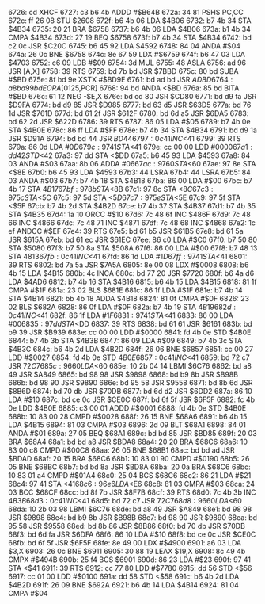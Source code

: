 6726: cd           XHCF
6727: c3 b6 4b     ADDD   #$B64B
672a: 34 81        PSHS   PC,CC
672c: ff 26 08     STU    $2608
672f: b6 4b 06     LDA    $4B06
6732: b7 4b 34     STA    $4B34
6735: 20 21        BRA    $6758
6737: b6 4b 06     LDA    $4B06
673a: b1 4b 34     CMPA   $4B34
673d: 27 19        BEQ    $6758
673f: b7 4b 34     STA    $4B34
6742: bd c2 0c     JSR    $C20C
6745: b6 45 92     LDA    $4592
6748: 84 04        ANDA   #$04
674a: 26 0c        BNE    $6758
674c: 8e 67 59     LDX    #$6759
674f: b6 47 03     LDA    $4703
6752: c6 09        LDB    #$09
6754: 3d           MUL
6755: 48           ASLA
6756: ad 96        JSR    [A,X]
6758: 39           RTS
6759: bd 7b bd     JSR    $7BBD
675c: 80 bd        SUBA   #$BD
675e: 8f bd 9e     XSTX   #$BD9E
6761: bd ad bd     JSR    $ADBD
6764: a8 bd 99 bd  EORA   [$0125,PCR]
6768: 94 bd        ANDA   <$BD
676a: 85 bd        BITA   #$BD
676c: 61 12        NEG    -$E,X
676e: bd cd 80     JSR    $CD80
6771: bd d9 fa     JSR    $D9FA
6774: bd d9 85     JSR    $D985
6777: bd 63 d5     JSR    $63D5
677a: bd 76 1d     JSR    $761D
677d: bd 61 2f     JSR    $612F
6780: bd 6d a5     JSR    $6DA5
6783: bd 62 2d     JSR    $622D
6786: 39           RTS
6787: 86 05        LDA    #$05
6789: b7 4b 0e     STA    $4B0E
678c: 86 ff        LDA    #$FF
678e: b7 4b 34     STA    $4B34
6791: bd d9 1a     JSR    $D91A
6794: bd bd 44     JSR    $BD44
6797: 0c 41        INC    <$41
6799: 39           RTS
679a: 86 0d        LDA    #$0D
679c: 97 41        STA    <$41
679e: cc 00 00     LDD    #$0000
67a1: dd 42        STD    <$42
67a3: 97 dd        STA    <$DD
67a5: b6 45 93     LDA    $4593
67a8: 84 03        ANDA   #$03
67aa: 8b 06        ADDA   #$06
67ac: 97 60        STA    <$60
67ae: 97 8e        STA    <$8E
67b0: b6 45 93     LDA    $4593
67b3: 44           LSRA
67b4: 44           LSRA
67b5: 84 03        ANDA   #$03
67b7: b7 4b 18     STA    $4B18
67ba: 86 00        LDA    #$00
67bc: b7 4b 17     STA    $4B17
67bf: 97 8b        STA    <$8B
67c1: 97 8c        STA    <$8C
67c3: 97 5c        STA    <$5C
67c5: 97 5d        STA    <$5D
67c7: 97 5e        STA    <$5E
67c9: 97 5f        STA    <$5F
67cb: b7 4b 2d     STA    $4B2D
67ce: b7 4b 37     STA    $4B37
67d1: b7 4b 35     STA    $4B35
67d4: 1a 10        ORCC   #$10
67d6: 7c 48 6f     INC    $486F
67d9: 7c 48 66     INC    $4866
67dc: 7c 48 71     INC    $4871
67df: 7c 48 68     INC    $4868
67e2: 1c ef        ANDCC  #$EF
67e4: 39           RTS
67e5: bd 61 b5     JSR    $61B5
67e8: bd 61 5a     JSR    $615A
67eb: bd 61 ec     JSR    $61EC
67ee: 86 c0        LDA    #$C0
67f0: b7 50 80     STA    $5080
67f3: b7 50 8a     STA    $508A
67f6: 86 00        LDA    #$00
67f8: b7 48 13     STA    $4813
67fb: 0c 41        INC    <$41
67fd: 86 1d        LDA    #$1D
67ff: 97 41        STA    <$41
6801: 39           RTS
6802: bd 7a 5a     JSR    $7A5A
6805: 8e 00 08     LDX    #$0008
6808: b6 4b 15     LDA    $4B15
680b: 4c           INCA
680c: bd 77 20     JSR    $7720
680f: b6 4a d6     LDA    $4AD6
6812: b7 4b 16     STA    $4B16
6815: b6 4b 15     LDA    $4B15
6818: 81 1f        CMPA   #$1F
681a: 23 02        BLS    $681E
681c: 86 1f        LDA    #$1F
681e: b7 4b 14     STA    $4B14
6821: bb 4b 18     ADDA   $4B18
6824: 81 0f        CMPA   #$0F
6826: 23 02        BLS    $682A
6828: 86 0f        LDA    #$0F
682a: b7 4b 19     STA    $4B19
682d: 0c 41        INC    <$41
682f: 86 1f        LDA    #$1F
6831: 97 41        STA    <$41
6833: 86 00        LDA    #$00
6835: 97 dd        STA    <$DD
6837: 39           RTS
6838: bd 61 61     JSR    $6161
683b: bd b9 39     JSR    $B939
683e: cc 00 00     LDD    #$0000
6841: fd 4b 0e     STD    $4B0E
6844: b7 4b 3b     STA    $4B3B
6847: 86 09        LDA    #$09
6849: b7 4b 3c     STA    $4B3C
684c: b6 4b 2d     LDA    $4B2D
684f: 26 06        BNE    $6857
6851: cc 00 27     LDD    #$0027
6854: fd 4b 0e     STD    $4B0E
6857: 0c 41        INC    <$41
6859: bd 72 c7     JSR    $72C7
685c: 96 60        LDA    <$60
685e: 10 2b 04 14  LBMI   $6C76
6862: bd a8 49     JSR    $A849
6865: bd 98 98     JSR    $9898
6868: bd b9 8b     JSR    $B98B
686b: bd 98 90     JSR    $9890
686e: bd 95 58     JSR    $9558
6871: bd 8b 6d     JSR    $8B6D
6874: bd 70 db     JSR    $70DB
6877: bd 6d d2     JSR    $6DD2
687a: 86 10        LDA    #$10
687c: bd ce 0c     JSR    $CE0C
687f: bd 6f 5f     JSR    $6F5F
6882: fc 4b 0e     LDD    $4B0E
6885: c3 00 01     ADDD   #$0001
6888: fd 4b 0e     STD    $4B0E
688b: 10 83 00 28  CMPD   #$0028
688f: 26 15        BNE    $68A6
6891: b6 4b 15     LDA    $4B15
6894: 81 03        CMPA   #$03
6896: 2d 09        BLT    $68A1
6898: 84 01        ANDA   #$01
689a: 27 05        BEQ    $68A1
689c: bd bd 85     JSR    $BD85
689f: 20 03        BRA    $68A4
68a1: bd bd a8     JSR    $BDA8
68a4: 20 20        BRA    $68C6
68a6: 10 83 00 c8  CMPD   #$00C8
68aa: 26 05        BNE    $68B1
68ac: bd bd ad     JSR    $BDAD
68af: 20 15        BRA    $68C6
68b1: 10 83 01 90  CMPD   #$0190
68b5: 26 05        BNE    $68BC
68b7: bd bd 8a     JSR    $BD8A
68ba: 20 0a        BRA    $68C6
68bc: 10 83 01 a4  CMPD   #$01A4
68c0: 25 04        BCS    $68C6
68c2: 86 21        LDA    #$21
68c4: 97 41        STA    <$41
68c6: 96 e6        LDA    <$E6
68c8: 81 03        CMPA   #$03
68ca: 24 03        BCC    $68CF
68cc: bd 8f 7b     JSR    $8F7B
68cf: 39           RTS
68d0: 7c 4b 3b     INC    $4B3B
68d3: 0c 41        INC    <$41
68d5: bd 72 c7     JSR    $72C7
68d8: 96 60        LDA    <$60
68da: 10 2b 03 98  LBMI   $6C76
68de: bd a8 49     JSR    $A849
68e1: bd 98 98     JSR    $9898
68e4: bd b9 8b     JSR    $B98B
68e7: bd 98 90     JSR    $9890
68ea: bd 95 58     JSR    $9558
68ed: bd 8b 86     JSR    $8B86
68f0: bd 70 db     JSR    $70DB
68f3: bd 6d fa     JSR    $6DFA
68f6: 86 10        LDA    #$10
68f8: bd ce 0c     JSR    $CE0C
68fb: bd 6f 5f     JSR    $6F5F
68fe: 8e 49 00     LDX    #$4900
6901: a6 03        LDA    $3,X
6903: 26 0c        BNE    $6911
6905: 30 88 19     LEAX   $19,X
6908: 8c 49 4b     CMPX   #$494B
690b: 25 f4        BCS    $6901
690d: 86 23        LDA    #$23
690f: 97 41        STA    <$41
6911: 39           RTS
6912: cc 77 80     LDD    #$7780
6915: dd 56        STD    <$56
6917: cc 01 00     LDD    #$0100
691a: dd 58        STD    <$58
691c: b6 4b 2d     LDA    $4B2D
691f: 26 09        BNE    $692A
6921: b6 4b 14     LDA    $4B14
6924: 81 04        CMPA   #$04
